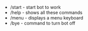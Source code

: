 - /start - start bot to work
- /help - shows all these commands
- /menu - displays a menu keyboard
- /bye  - command to turn bot off
